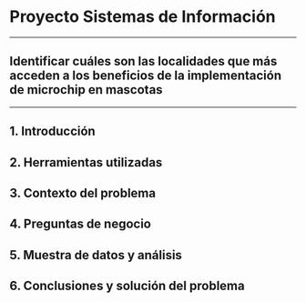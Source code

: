 # Proyecto Sistemas de Información
-----------------------------------------------------------------------------------------------------------
Identificar cuáles son las localidades que más acceden a los beneficios de la implementación de microchip en mascotas
-----------------------------------------------------------------------------------------------------------
-----------------------------------------------------------------------------------------------------------
## 1. Introducción
## 2. Herramientas utilizadas
## 3. Contexto del problema
## 4. Preguntas de negocio
## 5. Muestra de datos y análisis
## 6. Conclusiones y solución del problema
